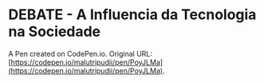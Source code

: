 # DEBATE - A Influencia da Tecnologia na Sociedade

A Pen created on CodePen.io. Original URL: [https://codepen.io/malutripudii/pen/PoyJLMa](https://codepen.io/malutripudii/pen/PoyJLMa).

